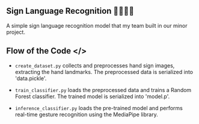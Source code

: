 ## Sign Language Recognition 🧏🏼‍♂️🤖

A simple sign language recognition model that my team built in our minor project.
<br/>

## Flow of the Code </>

- <code>create_dataset.py</code> collects and preprocesses hand sign images, extracting the hand landmarks. The preprocessed data is serialized into 'data.pickle'.

- <code>train_classifier.py</code> loads the preprocessed data and trains a Random Forest classifier. The trained model is serialized into 'model.p'.

- <code>inference_classifier.py</code> loads the pre-trained model and performs real-time gesture recognition using the MediaPipe library.



